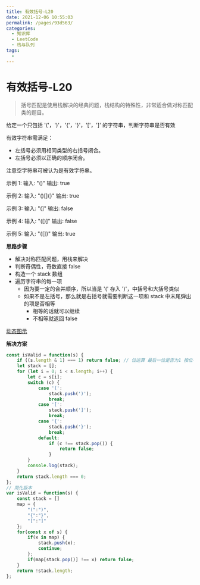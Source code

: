 ```yaml
---
title: 有效括号-L20
date: 2021-12-06 10:55:03
permalink: /pages/93d563/
categories:
  - 知识库
  - LeetCode
  - 栈与队列
tags:
  - 
---
```


# 有效括号-L20

> 括号匹配是使用栈解决的经典问题，栈结构的特殊性，非常适合做对称匹配类的题目。

给定一个只包括 '('，')'，'{'，'}'，'['，']' 的字符串，判断字符串是否有效

有效字符串需满足：

- 左括号必须用相同类型的右括号闭合。
- 左括号必须以正确的顺序闭合。

注意空字符串可被认为是有效字符串。

示例 1:
输入: "()"
输出: true

示例 2:
输入: "()[]{}"
输出: true

示例 3:
输入: "(]"
输出: false

示例 4:
输入: "([)]"
输出: false

示例 5:
输入: "{[]}"
输出: true

**思路步骤**

- 解决对称匹配问题，用栈来解决
- 判断奇偶性，奇数直接 false
- 构造一个 stack 数组
- 遍历字符串的每一项
  - 因为要一定的合并顺序，所以当是 '(' 存入 ')'，中括号和大括号类似
  - 如果不是左括号，那么就是右括号就需要判断这一项和 stack 中末尾弹出的项是否相等
    - 相等的话就可以继续
    - 不相等就返回 false

[动态图示](https://code-thinking.cdn.bcebos.com/gifs/20.%E6%9C%89%E6%95%88%E6%8B%AC%E5%8F%B7.gif)

**解决方案**

```js
const isValid = function(s) {
    if ((s.length & 1) === 1) return false; // 位运算 最后一位是否为1 按位与 全为1才为1 否则为 0
    let stack = [];
    for (let i = 0; i < s.length; i++) {
        let c = s[i];
        switch (c) {
            case '(':
                stack.push(')');
                break;
            case '[':
                stack.push(']');
                break;
            case '{':
                stack.push('}');
                break;
            default:
                if (c !== stack.pop()) {
                    return false;
                }
        }
        console.log(stack);
    }
    return stack.length === 0;
};
// 简化版本
var isValid = function(s) {
    const stack = []
    map = {
        "(":")",
        "{":"}",
        "[":"]"
    };
    for(const x of s) {
        if(x in map) {
            stack.push(x);
            continue;
        };
        if(map[stack.pop()] !== x) return false;
    }
    return !stack.length;
};
```